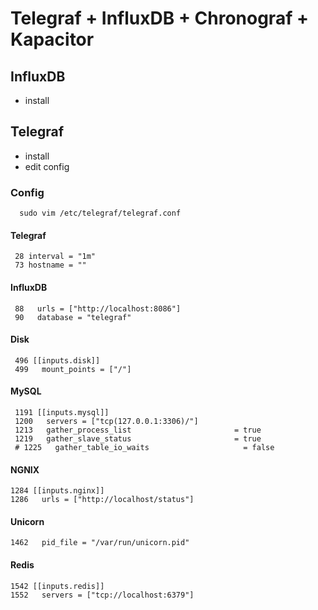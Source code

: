 # Telegraf + InfluxDB + Chronograf + Kapacitor

## InfluxDB
 - install

## Telegraf
 - install
 - edit config

### Config
```
  sudo vim /etc/telegraf/telegraf.conf
```
 
#### Telegraf
```
 28 interval = "1m"
 73 hostname = ""
```

#### InfluxDB
```
 88   urls = ["http://localhost:8086"]
 90   database = "telegraf"
```

#### Disk
```
 496 [[inputs.disk]]
 499   mount_points = ["/"]
```

#### MySQL
```
 1191 [[inputs.mysql]]
 1200   servers = ["tcp(127.0.0.1:3306)/"]
 1213   gather_process_list                       = true
 1219   gather_slave_status                       = true
 # 1225   gather_table_io_waits                     = false
```

#### NGNIX
```
1284 [[inputs.nginx]]
1286   urls = ["http://localhost/status"]
```

#### Unicorn
```
1462   pid_file = "/var/run/unicorn.pid"
```

#### Redis
```
1542 [[inputs.redis]]
1552   servers = ["tcp://localhost:6379"]
```
